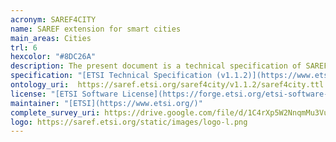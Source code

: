 ```yaml
--- 
acronym: SAREF4CITY
name: SAREF extension for smart cities
main_areas: Cities
trl: 6
hexcolor: "#8DC26A"
description: The present document is a technical specification of SAREF4CITY, an extension of SAREF for the Smart Cities domain. This extension has been created by investigating resources from potential stakeholders of the ontology, such as standardization bodies (e.g., Open Geospatial Consortium), associations (e.g., Spanish Federation of Municipalities and Provinces), IoT platforms (e.g., FIWARE) and European projects and initiatives (e.g., ISA2 programme).
specification: "[ETSI Technical Specification (v1.1.2)](https://www.etsi.org/deliver/etsi_ts/103400_103499/10341004/01.01.02_60/ts_10341004v010102p.pdf), [SAREF4CITY Overview](https://saref.etsi.org/saref4city/), [SAREF4CITY Overview v1.1.2](https://saref.etsi.org/saref4city/v1.1.2/)"
ontology_uri:  https://saref.etsi.org/saref4city/v1.1.2/saref4city.ttl
license: "[ETSI Software License](https://forge.etsi.org/etsi-software-license)"
maintainer: "[ETSI](https://www.etsi.org/)"
complete_survey_uri: https://drive.google.com/file/d/1C4rXp5W2NnqmMu3Vud3g7KY4yAJ754aS/view
logo: https://saref.etsi.org/static/images/logo-l.png
--- 
```

